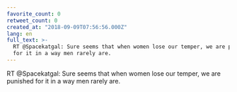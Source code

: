 ```yaml
---
favorite_count: 0
retweet_count: 0
created_at: "2018-09-09T07:56:56.000Z"
lang: en
full_text: >-
  RT @Spacekatgal: Sure seems that when women lose our temper, we are punished
  for it in a way men rarely are.
---
```


RT @Spacekatgal: Sure seems that when women lose our temper, we are punished for
it in a way men rarely are.
